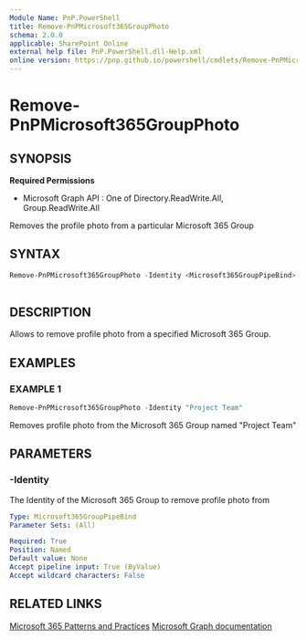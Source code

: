 ```yaml
---
Module Name: PnP.PowerShell
title: Remove-PnPMicrosoft365GroupPhoto
schema: 2.0.0
applicable: SharePoint Online
external help file: PnP.PowerShell.dll-Help.xml
online version: https://pnp.github.io/powershell/cmdlets/Remove-PnPMicrosoft365GroupPhoto.html
---
```

 
# Remove-PnPMicrosoft365GroupPhoto

## SYNOPSIS

**Required Permissions**

  * Microsoft Graph API : One of Directory.ReadWrite.All, Group.ReadWrite.All

Removes the profile photo from a particular Microsoft 365 Group

## SYNTAX

```powershell
Remove-PnPMicrosoft365GroupPhoto -Identity <Microsoft365GroupPipeBind>
  
```

## DESCRIPTION

Allows to remove profile photo from a specified Microsoft 365 Group.

## EXAMPLES

### EXAMPLE 1

```powershell
Remove-PnPMicrosoft365GroupPhoto -Identity "Project Team"
```

Removes profile photo from the Microsoft 365 Group named "Project Team"

## PARAMETERS

### -Identity

The Identity of the Microsoft 365 Group to remove profile photo from

```yaml
Type: Microsoft365GroupPipeBind
Parameter Sets: (All)

Required: True
Position: Named
Default value: None
Accept pipeline input: True (ByValue)
Accept wildcard characters: False
```

## RELATED LINKS

[Microsoft 365 Patterns and Practices](https://aka.ms/m365pnp)
[Microsoft Graph documentation](https://learn.microsoft.com/graph/api/group-delete-owners)